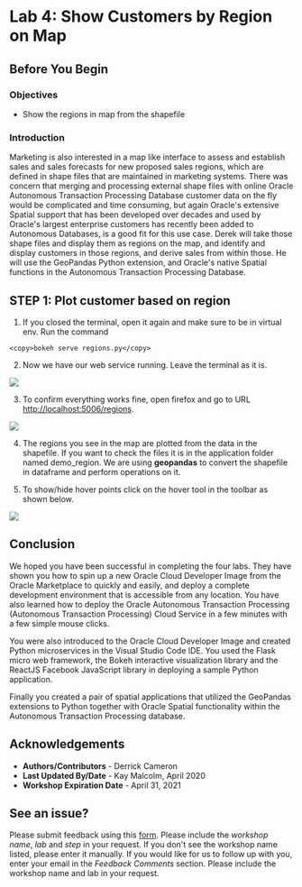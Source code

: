 # Lab 4: Show Customers by Region on Map

## Before You Begin
### Objectives
- Show the regions in map from the shapefile

### Introduction

Marketing is also interested in a map like interface to assess and establish sales and sales forecasts for new proposed sales regions, which are defined in shape files that are maintained in marketing systems.  There was concern that merging and processing external shape files with online Oracle Autonomous Transaction Processing Database customer data on the fly would be complicated and time consuming, but again Oracle's extensive Spatial support that has been developed over decades and used by Oracle's largest enterprise customers has recently been added to Autonomous Databases, is a good fit for this use case.  Derek will take those shape files and display them as regions on the map, and identify and display customers in those regions, and derive sales from within those.  He will use the GeoPandas Python extension, and Oracle's native Spatial functions in the Autonomous Transaction Processing Database.

## STEP 1: Plot customer based on region

1. If you closed the terminal, open it again and make sure to be in virtual env. Run the command
  ```
  <copy>bokeh serve regions.py</copy>
  ```

2.  Now we have our web service running. Leave the terminal as it is.

  ![](images/001.png " ")

3. To confirm everything works fine, open firefox and go to URL [http://localhost:5006/regions](http://localhost:5006/regions).

  ![](images/003.png " ")

4. The regions you see in the map are plotted from the data in the shapefile. If you want to check the files it is in the application folder named demo_region. We are using **geopandas** to convert the shapefile in dataframe and perform operations on it.

5. To show/hide hover points click on the hover tool in the toolbar as shown below.
 
  ![](images/002.png " ")

## Conclusion

We hoped you have been successful in completing the four labs.  They have shown you how to spin up a new Oracle Cloud Developer Image from the Oracle Marketplace to quickly and easily, and deploy a complete development environment that is accessible from any location. You have also learned how to deploy the Oracle Autonomous Transaction Processing (Autonomous Transaction Processing) Cloud Service in a few minutes with a few simple mouse clicks.  

You were also introduced to the Oracle Cloud Developer Image and created Python microservices in the Visual Studio Code IDE. You used the Flask micro web framework, the Bokeh interactive visualization library and the ReactJS Facebook JavaScript library in deploying a sample Python application.  

Finally you created a pair of spatial applications that utilized the GeoPandas extensions to Python together with Oracle Spatial functionality within the Autonomous Transaction Processing database.


## Acknowledgements

- **Authors/Contributors** - Derrick Cameron
- **Last Updated By/Date** - Kay Malcolm, April 2020
- **Workshop Expiration Date** - April 31, 2021

## See an issue?
Please submit feedback using this [form](https://apexapps.oracle.com/pls/apex/f?p=133:1:::::P1_FEEDBACK:1). Please include the *workshop name*, *lab* and *step* in your request.  If you don't see the workshop name listed, please enter it manually. If you would like for us to follow up with you, enter your email in the *Feedback Comments* section.    Please include the workshop name and lab in your request.
